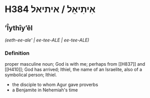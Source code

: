 # H384 אִיתִיאֵל / איתיאל

## ʼÎythîyʼêl

_(eeth-ee-ale' | ee-tee-ALE | ee-tee-ALE)_

### Definition

proper masculine noun; God is with me; perhaps from [[H837]] and [[H410]]; God has arrived; Ithiel, the name of an Israelite, also of a symbolical person; Ithiel.

- the disciple to whom Agur gave proverbs
- a Benjamite in Nehemiah's time
